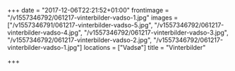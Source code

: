 +++
date = "2017-12-06T22:21:52+01:00"
frontimage = "/v1557346792/061217-vinterbilder-vadso-1.jpg"
images = ["/v1557346791/061217-vinterbilder-vadso-5.jpg", "/v1557346792/061217-vinterbilder-vadso-4.jpg", "/v1557346792/061217-vinterbilder-vadso-3.jpg", "/v1557346792/061217-vinterbilder-vadso-2.jpg", "/v1557346792/061217-vinterbilder-vadso-1.jpg"]
locations =  ["Vadsø"]
title = "Vinterbilder"
 
+++
